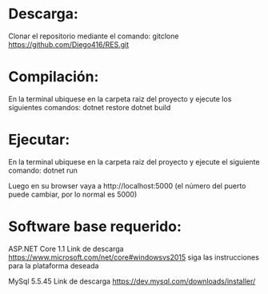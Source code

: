 # Descarga:
  Clonar el repositorio mediante el comando:
    gitclone https://github.com/Diego416/RES.git
  
# Compilación:
  En la terminal ubiquese en la carpeta raiz del proyecto y ejecute los siguientes comandos:
    dotnet restore
    dotnet build
    
# Ejecutar:
  En la terminal ubiquese en la carpeta raiz del proyecto y ejecute el siguiente comando:
    dotnet run
    
  Luego en su browser vaya a http://localhost:5000 (el número del puerto puede cambiar, por lo normal es 5000)

# Software base requerido:
  ASP.NET Core 1.1
    Link de descarga https://www.microsoft.com/net/core#windowsvs2015 siga las instrucciones para la plataforma deseada
  
  MySql 5.5.45
    Link de descarga https://dev.mysql.com/downloads/installer/ 
